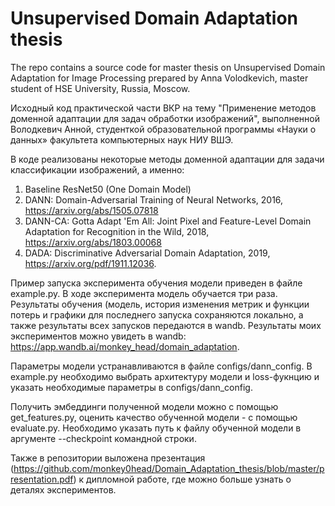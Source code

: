 # Unsupervised Domain Adaptation thesis
The repo contains a source code for master thesis on Unsupervised Domain Adaptation for Image Processing prepared by Anna Volodkevich, master student of HSE University, Russia, Moscow.  

Исходный код практической части ВКР на тему "Применение методов доменной адаптации для задач обработки изображений", выполненной Володкевич Анной, студенткой образовательной программы
«Науки о данных» факультета компьютерных наук НИУ ВШЭ.

В коде реализованы некоторые методы доменной адаптации для задачи классификации изображений, а именно:
1) Baseline ResNet50 (One Domain Model)
2) DANN: Domain-Adversarial Training of Neural Networks, 2016, https://arxiv.org/abs/1505.07818
3) DANN-CA: Gotta Adapt 'Em All: Joint Pixel and Feature-Level Domain Adaptation for Recognition in the Wild, 2018, https://arxiv.org/abs/1803.00068
4) DADA: Discriminative Adversarial Domain Adaptation, 2019, https://arxiv.org/pdf/1911.12036.

Пример запуска эксперимента обучения модели приведен в файле example.py. В ходе эксперимента модель обучается три раза. Результаты обучения (модель, история изменения метрик и функции потерь и графики для последнего запуска сохраняются локально, а также результаты всех запусков передаются в wandb. Результаты моих экспериментов можно увидеть в wandb: https://app.wandb.ai/monkey_head/domain_adaptation.

Параметры модели устранавливаются в файле configs/dann_config.
В example.py необходимо выбрать архитектуру модели и loss-фукнцию и указать необходимые параметры в configs/dann_config.

Получить эмбеддинги полученной модели можно с помощью get_features.py, оценить качество обученной модели - с помощью evaluate.py.
Необходимо указать путь к файлу обученной модели в аргументе --checkpoint командной строки.

Также в репозитории выложена презентация (https://github.com/monkey0head/Domain_Adaptation_thesis/blob/master/presentation.pdf) к дипломной работе, где можно больше узнать о деталях экспериментов.


